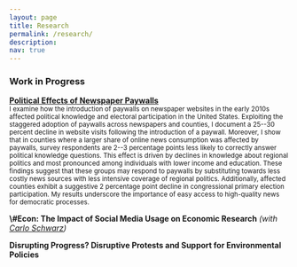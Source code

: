 ```yaml
---
layout: page
title: Research
permalink: /research/
description: 
nav: true
---
```


### Work in Progress

<p></p>
<!--<a href="{{'/assets/pdf/Paywalls_Paper_2025-02.pdf' | prepend: site.baseurl | prepend: site.url }}" target="_blank"><b>Political Effects of Newspaper Paywalls</b></a> <sub><sup>(Presented at Meeting of Young Economists 2023 in Turin, Italy)</sup></sub><br/>-->
<a href="https://papers.ssrn.com/sol3/papers.cfm?abstract_id=5124655" target="_blank"><b>Political Effects of Newspaper Paywalls</b></a><br/> <!--<sub><sup>(Presented at Meeting of Young Economists 2023 in Turin, Italy)</sup></sub>-->
<small>I examine how the introduction of paywalls on newspaper websites in the early 2010s affected political knowledge and electoral participation in the United States. Exploiting the staggered adoption of paywalls across newspapers and counties, I document a 25--30 percent decline in website visits following the introduction of a paywall. Moreover, I show that in counties where a larger share of online news consumption was affected by paywalls, survey respondents are 2--3 percentage points less likely to correctly answer political knowledge questions. This effect is driven by declines in knowledge about regional politics and most pronounced among individuals with lower income and education. These findings suggest that these groups may respond to paywalls by substituting towards less costly news sources with less intensive coverage of regional politics. Additionally, affected counties exhibit a suggestive 2 percentage point decline in congressional primary election participation. My results underscore the importance of easy access to high-quality news for democratic processes.</small>
<!---->

<p></p><p></p>
<b>\#Econ: The Impact of Social Media Usage on Economic Research</b><i> (with <a href="https://carloschwarz.eu/about/" target="_blank">Carlo Schwarz</a>)</i>

<p></p><p></p>
<b>Disrupting Progress? Disruptive Protests and Support for Environmental Policies</b>
